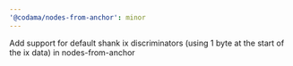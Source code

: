 ```yaml
---
'@codama/nodes-from-anchor': minor
---
```


Add support for default shank ix discriminators (using 1 byte at the start of the ix data) in nodes-from-anchor
